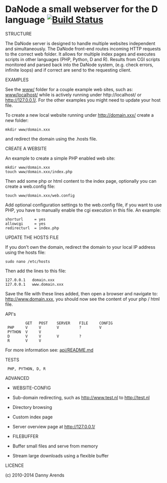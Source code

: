 DaNode a small webserver for the D language [![Build Status](https://travis-ci.org/DannyArends/DaNode.svg)](https://travis-ci.org/DannyArends/DaNode)
=====

STRUCTURE

The DaNode server is designed to handle multiple websites independent and simultaneously. The DaNode 
front-end routes incoming HTTP requests to the correct web folder. It allows for multiple index pages 
and executes scripts in other languages (PHP, Python, D and R). Results from CGI scripts monitored and 
parsed back into the DaNode system, (e.g. check errors, infinite loops) and if correct are send to the 
requesting client.

EXAMPLES

See the [www/](www/) folder for a couple example web sites, such as: [www/localhost/](www/localhost/) while is actively running 
under http://localhost/ or http://127.0.0.1/. For the other examples you might need to update your host file.

To create a new local website running under http://domain.xxx/ create a new folder: 

    mkdir www/domain.xxx

and redirect the domain using the .hosts file. 

CREATE A WEBSITE

An example to create a simple PHP enabled web site:

    mkdir www/domain.xxx
    touch www/domain.xxx/index.php

Then add some php or html content to the index page, optionally you can create a web.config file:

    touch www/domain.xxx/web.config

Add optional configuration settings to the web.config file, if you want to use PHP, you have to manually 
enable the cgi execution in this file. An example:

    shorturl     = yes
    allowcgi     = yes
    redirecturl  = index.php

UPDATE THE HOSTS FILE

If you don't own the domain, redirect the domain to your local IP address using the hosts file:

    sudo nano /etc/hosts

Then add the lines to this file:

    127.0.0.1   domain.xxx
    127.0.0.1   www.domain.xxx

Save the file with these lines added, then open a browser and navigate to: http://www.domain.xxx, you 
should now see the content of your php / html file.

API's

             GET   POST    SERVER    FILE     CONFIG
     PHP     V     V       V         ?        V
     PYTHON  V     V
     D       V     V       V         ?
     R       V     V

For more information see: [api/README.md](api/README.md)

TESTS

     PHP, PYTHON, D, R

ADVANCED

  - WEBSITE-CONFIG
   - Sub-domain redirecting, such as http://www.test.nl to http://test.nl
   - Directory browsing
   - Custom index page
   - Server overview page at http://127.0.0.1/

  - FILEBUFFER
   - Buffer small files and serve from memory
   - Stream large downloads using a flexible buffer

LICENCE

(c) 2010-2014 Danny Arends

